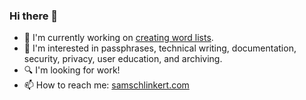 ### Hi there 👋

<!--
**sts10/sts10** is a ✨ _special_ ✨ repository because its `README.md` (this file) appears on your GitHub profile.

Here are some ideas to get you started:
-->

- 🔭 I'm currently working on [creating word lists](https://github.com/sts10/generated-wordlists).
- 📒 I'm interested in passphrases, technical writing, documentation, security, privacy, user education, and archiving.
- 🔍 I'm looking for work!
- 📫 How to reach me: [samschlinkert.com](https://www.samschlinkert.com/#contact) 
